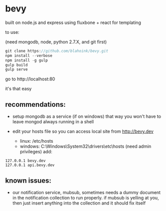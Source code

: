 bevy
=======

built on node.js and express
using fluxbone + react for templating

to use:

(need mongodb, node, python 2.7.X, and git first)

```javascript
git clone https://github.com/blahoink/bevy.git
npm install --verbose
npm install -g gulp
gulp build
gulp serve
```
go to http://localhost:80

it's that easy

recommendations:
----------------

- setup mongodb as a service (if on windows)
that way you won't have to leave mongod always running in a shell

- edit your hosts file so you can access local site from http://bevy.dev
	- linux: /etc/hosts
	- windows: C:\Windows\System32\drivers\etc\hosts (need admin privileges)
add:
```
127.0.0.1 bevy.dev
127.0.0.1 api.bevy.dev
```

known issues:
-------------

- our notification service, mubsub, sometimes needs a dummy document
in the notification collection to run properly. if mubsub is yelling
at you, then just insert anything into the collection and it should
fix itself
